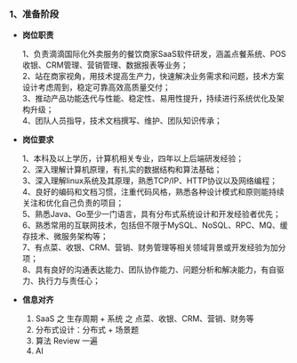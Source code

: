 
### 1、准备阶段

- **岗位职责**
  
	1、负责滴滴国际化外卖服务的餐饮商家SaaS软件研发，涵盖点餐系统、POS收银、CRM管理、营销管理、数据报表等业务；  
	2、站在商家视角，用技术提高生产力，快速解决业务需求和问题，技术方案设计考虑周到，稳定可靠高效高质量交付；  
	3、推动产品功能迭代与性能、稳定性、易用性提升，持续进行系统优化及架构升级；  
	4、团队人员指导，技术文档撰写、维护、团队知识传承；


-  **岗位要求**

	1、本科及以上学历，计算机相关专业，四年以上后端研发经验；  
	2、深入理解计算机原理，有扎实的数据结构和算法基础；  
	3、深入理解linux系统及其原理，熟悉TCP/IP、HTTP协议以及网络编程；  
	4、良好的编码和文档习惯，注重代码风格，熟悉各种设计模式和原则能持续关注和优化自己负责的项目；  
	5、熟悉Java、Go至少一门语言，具有分布式系统设计和开发经验者优先；  
	6、熟悉常用的互联网技术，包括但不限于MySQL、NoSQL、RPC、MQ、缓存技术、微服务架构等；  
	7、有点菜、收银、CRM、营销、财务管理等相关领域背景或开发经验为加分项；  
	8、具有良好的沟通表达能力、团队协作能力、问题分析和解决能力，有自驱力、执行力与责任心；


- **信息对齐**

	1.  SaaS 之 生存周期 +  系统 之 点菜、收银、CRM、营销、财务等
	2.  分布式设计：分布式 + 场景题
	3.  算法 Review 一遍
	4.  AI 
